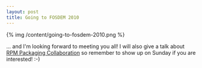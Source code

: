 ```yaml
---
layout: post
title: Going to FOSDEM 2010
---
```


{% img /content/going-to-fosdem-2010.png %}

... and I'm looking forward to meeting you all! I will also give a talk about [RPM Packaging Collaboration](http://fosdem.org/2010/schedule/events/dist_rpm_collab) so remember to show up on Sunday if you are interested! :-)
